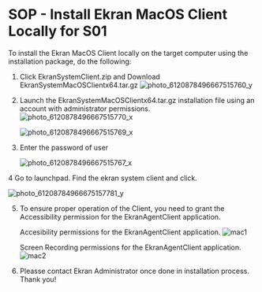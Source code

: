 # SOP - Install Ekran MacOS Client Locally for S01

To install the Ekran MacOS Client locally on the target computer using the installation package, do the following:
1. Click EkranSystemClient.zip  and Download EkranSystemMacOSClientx64.tar.gz
   ![photo_6120878496667515760_y](https://github.com/EK-S01/SOP-Ekran/assets/155951419/38b129fd-9e74-4722-96d3-c492e019cd15)


2. Launch the EkranSystemMacOSClientx64.tar.gz installation file using an account with administrator permissions.
    ![photo_6120878496667515770_x](https://github.com/EK-S01/SOP-Ekran/assets/155951419/3fd399e8-de13-4690-bcca-f93c2814c00c)

    ![photo_6120878496667515769_x](https://github.com/EK-S01/SOP-Ekran/assets/155951419/20a61eea-8906-49fa-b4db-5525337074a5)
   
3. Enter the password of user

    ![photo_6120878496667515767_x](https://github.com/EK-S01/SOP-Ekran/assets/155951419/e2bc9473-9dba-4b47-b4c5-04c0a5692bab)

4 Go to launchpad. Find the ekran system client and click. 

   ![photo_61208784966675157781_y](https://github.com/EK-S01/SOP-Ekran/assets/155951419/6079ea48-543b-4787-b8c2-c47941ecdf4b)


5. To ensure proper operation of the Client, you need to grant the Accessibility permission for the EkranAgentClient application.

   Accesibility permissions for the EkranAgentClient application. 
   ![mac1](https://github.com/EK-S01/SOP-Ekran/assets/155951419/29b08aa0-7afe-44c0-a652-3d3080719114)

   Screen Recording permissions for the EkranAgentClient application. 
   ![mac2](https://github.com/EK-S01/SOP-Ekran/assets/155951419/492146ac-11de-4182-b7a2-e8713fdfd688)

6. Pleasse contact Ekran Administrator once done in installation process. Thank you!
